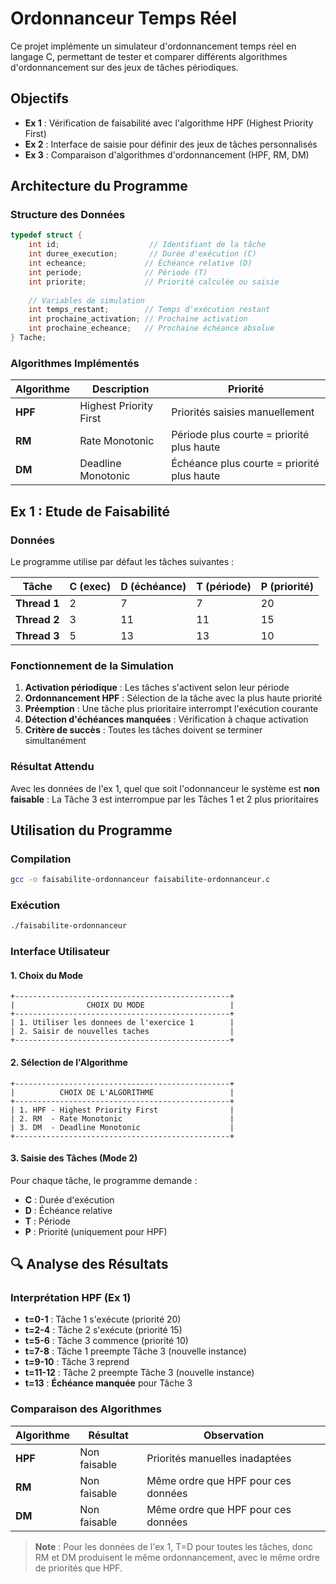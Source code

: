 # Ordonnanceur Temps Réel

Ce projet implémente un simulateur d'ordonnancement temps réel en langage C, permettant de tester et comparer différents algorithmes d'ordonnancement sur des jeux de tâches périodiques.

## Objectifs

- **Ex 1** : Vérification de faisabilité avec l'algorithme HPF (Highest Priority First)
- **Ex 2** : Interface de saisie pour définir des jeux de tâches personnalisés
- **Ex 3** : Comparaison d'algorithmes d'ordonnancement (HPF, RM, DM)

## Architecture du Programme

### Structure des Données

```c
typedef struct {
    int id;                    // Identifiant de la tâche
    int duree_execution;       // Durée d'exécution (C)
    int echeance;             // Échéance relative (D)
    int periode;              // Période (T)
    int priorite;             // Priorité calculée ou saisie
    
    // Variables de simulation
    int temps_restant;        // Temps d'exécution restant
    int prochaine_activation; // Prochaine activation
    int prochaine_echeance;   // Prochaine échéance absolue
} Tache;
```

### Algorithmes Implémentés

| Algorithme | Description            | Priorité                                   |
|------------|------------------------|--------------------------------------------|
| **HPF**    | Highest Priority First | Priorités saisies manuellement             |
| **RM**     | Rate Monotonic         | Période plus courte = priorité plus haute  |
| **DM**     | Deadline Monotonic     | Échéance plus courte = priorité plus haute |


## Ex 1 : Etude de Faisabilité

### Données

Le programme utilise par défaut les tâches suivantes :

| Tâche        | C (exec) | D (échéance) | T (période) | P (priorité) |
|--------------|----------|--------------|-------------|--------------|
| **Thread 1** | 2        | 7            | 7           | 20           |
| **Thread 2** | 3        | 11           | 11          | 15           |
| **Thread 3** | 5        | 13           | 13          | 10           |

### Fonctionnement de la Simulation

1. **Activation périodique** : Les tâches s'activent selon leur période
2. **Ordonnancement HPF** : Sélection de la tâche avec la plus haute priorité
3. **Préemption** : Une tâche plus prioritaire interrompt l'exécution courante
4. **Détection d'échéances manquées** : Vérification à chaque activation
5. **Critère de succès** : Toutes les tâches doivent se terminer simultanément

### Résultat Attendu

Avec les données de l'ex 1, quel que soit l'odonnanceur le système est **non faisable** : La Tâche 3 est interrompue par les Tâches 1 et 2 plus prioritaires

## Utilisation du Programme

### Compilation

```bash
gcc -o faisabilite-ordonnanceur faisabilite-ordonnanceur.c
```

### Exécution

```bash
./faisabilite-ordonnanceur
```

### Interface Utilisateur

#### 1. Choix du Mode

```
+------------------------------------------------+
|                CHOIX DU MODE                   |
+------------------------------------------------+
| 1. Utiliser les donnees de l'exercice 1        |
| 2. Saisir de nouvelles taches                  |
+------------------------------------------------+
```

#### 2. Sélection de l'Algorithme

```
+------------------------------------------------+
|          CHOIX DE L'ALGORITHME                 |
+------------------------------------------------+
| 1. HPF - Highest Priority First                |
| 2. RM  - Rate Monotonic                        |
| 3. DM  - Deadline Monotonic                    |
+------------------------------------------------+
```

#### 3. Saisie des Tâches (Mode 2)

Pour chaque tâche, le programme demande :
- **C** : Durée d'exécution
- **D** : Échéance relative  
- **T** : Période
- **P** : Priorité (uniquement pour HPF)


## 🔍 Analyse des Résultats

### Interprétation HPF (Ex 1)

- **t=0-1** : Tâche 1 s'exécute (priorité 20)
- **t=2-4** : Tâche 2 s'exécute (priorité 15)  
- **t=5-6** : Tâche 3 commence (priorité 10)
- **t=7-8** : Tâche 1 preempte Tâche 3 (nouvelle instance)
- **t=9-10** : Tâche 3 reprend
- **t=11-12** : Tâche 2 preempte Tâche 3 (nouvelle instance)
- **t=13** : **Échéance manquée** pour Tâche 3

### Comparaison des Algorithmes

| Algorithme | Résultat     | Observation                         |
|------------|--------------|-------------------------------------|
| **HPF**    | Non faisable | Priorités manuelles inadaptées      |
| **RM**     | Non faisable | Même ordre que HPF pour ces données |
| **DM**     | Non faisable | Même ordre que HPF pour ces données |

> **Note** : Pour les données de l'ex 1, T=D pour toutes les tâches, donc RM et DM produisent le même ordonnancement, avec le même ordre de priorités que HPF.

